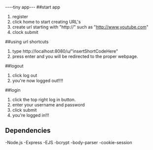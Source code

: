 ----tiny app---
##start app
01. register
02. click home to start creating URL's
03. create url starting with "http://" such as "http://www.youtube.com"
04. clock submit


##using url shortcuts
01. type http://localhost:8080/u/"insertShortCodeHere"
02. press enter and you will be redirected to the proper webpage.

##logout
01. click log out
02. you're now logged out!!!!

##login
01. click the top right log in button.
02. enter your username and password
03. click submit
04. you're logged in!!!

## Dependencies
-Node.js
-Express
-EJS
-bcrypt
-body-parser
-cookie-session